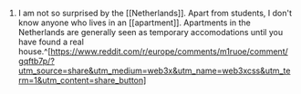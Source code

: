 1. I am not so surprised by the [[Netherlands]]. Apart from students, I don't know anyone who lives in an [[apartment]]. Apartments in the Netherlands are generally seen as temporary accomodations until you have found a real house.^[https://www.reddit.com/r/europe/comments/m1ruoe/comment/gqftb7p/?utm_source=share&utm_medium=web3x&utm_name=web3xcss&utm_term=1&utm_content=share_button]